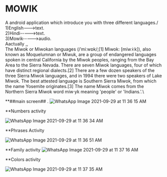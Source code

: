 # MOWIK
A android application which introduce you with three different languages./
1)English--->text.\
2)Hindi----->text.\
3)Mowik----->audio.\
Aactually ,,\
The Miwok or Miwokan languages (/ˈmiːwɒk/;[1] Miwok: [míwːɨːk]), also known as Moquelumnan or Miwuk, are a group of endangered languages spoken in central California by the Miwok peoples, ranging from the Bay Area to the Sierra Nevada. There are seven Miwok languages, four of which have distinct regional dialects.[2] There are a few dozen speakers of the three Sierra Miwok languages, and in 1994 there were two speakers of Lake Miwok. The best attested language is Southern Sierra Miwok, from which the name Yosemite originates.[3] The name Miwok comes from the Northern Sierra Miwok word miw·yk meaning 'people' or 'Indians.'.\


**##main screen## .
![WhatsApp Image 2021-09-29 at 11 36 15 AM](https://user-images.githubusercontent.com/88109183/135213158-852b5968-b85e-46b3-9b46-228b732bdce9.jpeg)

**Numbers activity

![WhatsApp Image 2021-09-29 at 11 36 34 AM](https://user-images.githubusercontent.com/88109183/135213416-25847987-801c-45e0-83b2-193b60faecca.jpeg)
 
 
**Phrases Activity
 
![WhatsApp Image 2021-09-29 at 11 36 51 AM](https://user-images.githubusercontent.com/88109183/135213524-bd7488fc-0f78-4cfb-a412-0fb0ba67a77b.jpeg)
 
**Family activity
 ![WhatsApp Image 2021-09-29 at 11 37 16 AM](https://user-images.githubusercontent.com/88109183/135213636-083de4f3-ef5d-49ca-93ea-aa3860133504.jpeg)
 
**Colors activity
 
![WhatsApp Image 2021-09-29 at 11 37 35 AM](https://user-images.githubusercontent.com/88109183/135213787-6c18f539-9dae-4b06-828f-a69c12f4055e.jpeg)
 
